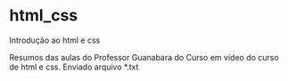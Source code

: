 # html_css
 Introdução ao html e css
 
 Resumos das aulas do Professor Guanabara do Curso em vídeo do curso de html e css.
 Enviado arquivo *.txt
